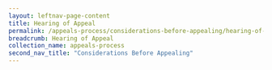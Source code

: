 ```yaml
---
layout: leftnav-page-content
title: Hearing of Appeal 
permalink: /appeals-process/considerations-before-appealing/hearing-of-appeal
breadcrumb: Hearing of Appeal  
collection_name: appeals-process
second_nav_title: "Considerations Before Appealing"
---
```

